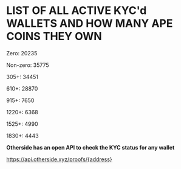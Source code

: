 # LIST OF ALL ACTIVE KYC'd WALLETS AND HOW MANY APE COINS THEY OWN

Zero: 20235

Non-zero: 35775

305+: 34451

610+: 28870

915+: 7650

1220+: 6368

1525+: 4990

1830+: 4443

**Otherside has an open API to check the KYC status for any wallet**

https://api.otherside.xyz/proofs/{address}